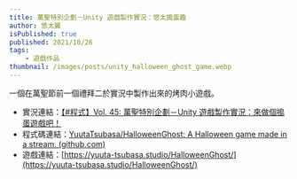 ```yaml
---
title: 萬聖特別企劃－Unity 遊戲製作實況：悠太搗蛋趣
author: 悠太翼
isPublished: true
published: 2021/10/26
tags:
    - 遊戲作品
thumbnail: /images/posts/unity_halloween_ghost_game.webp
---
```

一個在萬聖節前一個禮拜二於實況中製作出來的烤肉小遊戲。

- 實況連結：[【#程式】Vol. 45: 萬聖特別企劃－Unity 遊戲製作實況：來做個搗蛋遊戲吧！](https://www.youtube.com/live/Hkyj-CqtKqw?feature=share)
- 程式碼連結：[YuutaTsubasa/HalloweenGhost: A Halloween game made in a stream. (github.com)](https://github.com/YuutaTsubasa/HalloweenGhost)
- 遊戲連結：[https://yuuta-tsubasa.studio/HalloweenGhost/](https://yuuta-tsubasa.studio/HalloweenGhost/)
